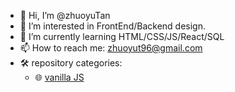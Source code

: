 - 👋 Hi, I’m @zhuoyuTan
- 👀 I’m interested in FrontEnd/Backend design.
- 🌱 I’m currently learning HTML/CSS/JS/React/SQL
- 📫 How to reach me: zhuoyut96@gmail.com
- 🛠️ repository categories:
  -   🌐 [vanilla JS](https://github.com/zhuoyuTan/vanilla-web-project)


<!---
zhuoyuTan/zhuoyuTan is a ✨ special ✨ repository because its `README.md` (this file) appears on your GitHub profile.
You can click the Preview link to take a look at your changes.
--->

